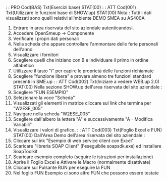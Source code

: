  :  : PRO Cod(BAS) Txt(Esercizi base) STAT(00)
 :  : ATT Cod(001) Txt(Utilizzare le funzioni base di SHOW.up) STAT(00)
Nota :  Tutti i dati visualizzati sono quelli relativi all'mbiente DEMO SMEA su AS400A

01. Entrare in area riservata del sito aziendale autenticandosi.
02. Accedere OpenSmeup -> Componente
03. Verificare i propri dati personali
04. Nella scheda che appare controllare l'ammontare delle ferie personali dell'anno
05. Visualizzare i fornitori
06. Scegliere quelli che iniziano con B e individuare il primo in ordine alfabetico
07. Utilizzare il tasto "i" per capire le proprietà delle funzioni richiamate
08. Scegliere "funzione libera" e provare almeno tre funzioni standard presenti in SME.up
 :  : ATT Cod(002) Txt(Iniziare a vedere WEB.up 2.0) STAT(00)
Nella sezione SHOW.up dell'area riservata del sito aziendale : 
01. Scegliere "FUN ESEMPIO"
02. Selezionare la voce "Scheda"
03. Visualizzati gli elementi in matrice cliccare sul link che termina per "W2ESE_005"
04. Navigare nella scheda "W2ESE_005"
05. Scegliere dall'albero la lettera "A" e successivamente "A - Modifica Variabili"
06. Visualizzare i valori di grafico.
 :  : ATT Cod(003) Txt(Foglio Excel e FUN) STAT(00)
Dall'Area Demo dell'area riservata del sito aziendale : 
01. Cliccare sul ink "Esempio di web service client con Excel"
02. Scaricare "libreria SOAP Client" (l'eseguibile soapsdk.exe) ed installare SoapToolkit
03. Scaricare esempio completo (seguire le istruzioni per installazione)
04. Aprire il Foglio Excel e Attivare le Macro (normalmente disattivate)
05. Cliccare sul Pulsante RUN per eseguire la FUN
06. Nel foglio FUN Esempio ci sono altre FUN che possono essere testate
